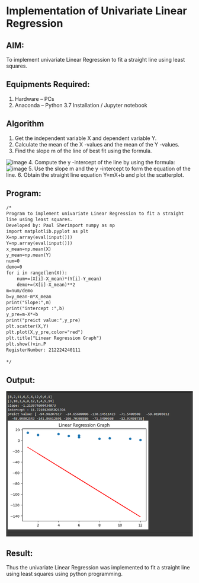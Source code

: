 # Implementation of Univariate Linear Regression
## AIM:
To implement univariate Linear Regression to fit a straight line using least squares.

## Equipments Required:
1. Hardware – PCs
2. Anaconda – Python 3.7 Installation / Jupyter notebook

## Algorithm
1. Get the independent variable X and dependent variable Y.
2. Calculate the mean of the X -values and the mean of the Y -values.
3. Find the slope m of the line of best fit using the formula. 
<img width="231" alt="image" src="https://user-images.githubusercontent.com/93026020/192078527-b3b5ee3e-992f-46c4-865b-3b7ce4ac54ad.png">
4. Compute the y -intercept of the line by using the formula:
<img width="148" alt="image" src="https://user-images.githubusercontent.com/93026020/192078545-79d70b90-7e9d-4b85-9f8b-9d7548a4c5a4.png">
5. Use the slope m and the y -intercept to form the equation of the line.
6. Obtain the straight line equation Y=mX+b and plot the scatterplot.

## Program:
```
/*
Program to implement univariate Linear Regression to fit a straight line using least squares.
Developed by: Paul Sherimport numpy as np
import matplotlib.pyplot as plt
X=np.array(eval(input()))
Y=np.array(eval(input()))
x_mean=np.mean(X)
y_mean=np.mean(Y)
num=0
demo=0
for i in range(len(X)):
    num+=(X[i]-X_mean)*(Y[i]-Y_mean)
    demo+=(X[i]-X_mean)**2
m=num/demo
b=y_mean-m*X_mean
print("Slope:",m)
print("intercept :",b)
y_pre=m-X*+b
print("preict value:",y_pre)
plt.scatter(X,Y)
plt.plot(X,y_pre,color="red")
plt.title("Linear Regression Graph")
plt.show()vin.P
RegisterNumber: 212224240111

*/
```

## Output:
![output](image.png)

## Result:
Thus the univariate Linear Regression was implemented to fit a straight line using least squares using python programming.
